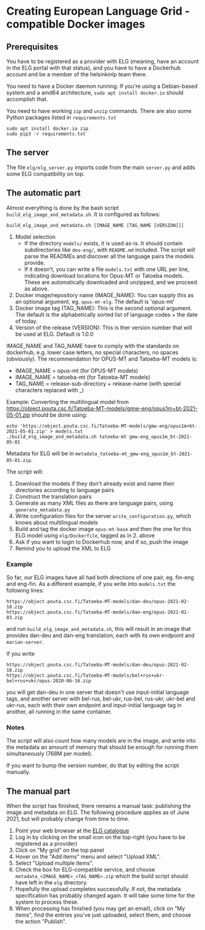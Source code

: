 # Creating European Language Grid -compatible Docker images

## Prerequisites

You have to be registered as a provider with ELG (meaning, have an account in the ELG portal with that status), and you have to have a Dockerhub account and be a member of the helsinkinlp team there.

You need to have a Docker daemon running. If you're using a Debian-based system and a amd64 architecture, `sudo apt install docker.io` should accomplish that.

You need to have working `zip` and `unzip` commands. There are also some Python packages listed in `requirements.txt`

```
sudo apt install docker.io zip
sudo pip3 -r requirements.txt
```

## The server

The file `elg/elg_server.py` imports code from the main `server.py` and adds some ELG compatibility on top.

## The automatic part

Almost everything is done by the bash script `build_elg_image_and_metadata.sh`. It is configured as follows:

```
build_elg_image_and_metadata.sh [IMAGE_NAME [TAG_NAME [VERSION]]]
```

1. Model selection
   * If the directory `models/` exists, it is used as-is. It should contain subdirectories like `deu-eng/`, with `README.md` included. The script will parse the READMEs and discover all the language pairs the models provide. 
   * If it doesn't, you can write a file `models.txt` with one URL per line, indicating download locations for Opus-MT or Tatoeba models. These are automatically downloaded and unzipped, and we proceed as above.
2. Docker image/repository name (IMAGE_NAME): You can supply this as an optional argument, eg. `opus-mt-elg`. The default is 'opus-mt'
3. Docker image tag (TAG_NAME): This is the second optional argument. The default is the alphabetically sorted list of language codes + the date of today.
4. Version of the release (VERSION): This is ther version number that will be used at ELG. Default is 1.0.0


IMAGE_NAME and TAG_NAME have to comply with the standards on dockerhub, e.g. lower case letters, no special characters, no spaces (obviously). The recommendation for OPUS-MT and Tatoeba-MT models is:

* IMAGE_NAME = opus-mt (for OPUS-MT models)
* IMAGE_NAME = tatoeba-mt (for Tatoeba-MT models)
* TAG_NAME = release-sub-directory + release-name (with special characters replaced with _)

Example: Converting the multilingual model from https://object.pouta.csc.fi/Tatoeba-MT-models/gmw-eng/opus1m+bt-2021-05-01.zip should be done using:

```
echo 'https://object.pouta.csc.fi/Tatoeba-MT-models/gmw-eng/opus1m+bt-2021-05-01.zip' > models.txt
./build_elg_image_and_metadata.sh tatoeba-mt gmw-eng_opus1m_bt-2021-05-01
```

Metadata for ELG will be in `metadata_tatoeba-mt_gmw-eng_opus1m_bt-2021-05-01.zip`.


The script will:

1. Download the models if they don't already exist and name their directories according to language pairs
2. Construct the translation pairs
3. Generate as many XML files as there are language pairs, using `generate_metadata.py`
4. Write configuration files for the server `write_configuration.py`, which knows about multilingual models
5. Build and tag the docker image `opus-mt-base` and then the one for this ELG model using `elg/Dockerfile`, tagged as in 2. above
6. Ask if you want to login to Dockerhub now, and if so, push the image
7. Remind you to upload the XML to ELG

### Example

So far, our ELG images have all had both directions of one pair, eg. fin-eng and eng-fin. As a different example, if you write into `models.txt` the following lines:

```
https://object.pouta.csc.fi/Tatoeba-MT-models/dan-deu/opus-2021-02-18.zip
https://object.pouta.csc.fi/Tatoeba-MT-models/dan-eng/opus-2021-01-03.zip
```

and run `build_elg_image_and_metadata.sh`, this will result in an image that provides dan-deu and dan-eng translation, each with its own endpoint and `marian-server`.

If you write

```
https://object.pouta.csc.fi/Tatoeba-MT-models/dan-deu/opus-2021-02-18.zip
https://object.pouta.csc.fi/Tatoeba-MT-models/bel+rus+ukr-bel+rus+ukr/opus-2020-06-16.zip
```

you will get dan-deu in one server that doesn't use input-initial language tags, and another server with bel-rus, bel-ukr, rus-bel, rus-ukr, ukr-bel and ukr-rus, each with their own endpoint and input-initial language tag in another, all running in the same container.

### Notes

The script will also count how many models are in the image, and write into the metadata an amount of memory that should be enough for running them simultaneously (768M per model).

If you want to bump the version number, do that by editing the script manually.

## The manual part

When the script has finished, there remains a manual task: publishing the image and metadata on ELG. The following procedure applies as of June 2021, but will probably change from time to time.

1. Point your web browser at the [ELG catalogue](https://live.european-language-grid.eu/catalogue/)
2. Log in by clicking on the small icon on the top-right (you have to be registered as a provider)
3. Click on "My grid" on the top panel
4. Hover on the "Add items" menu and select "Upload XML".
5. Select "Upload multiple items".
6. Check the box for ELG-compatible service, and choose `metadata_<IMAGE_NAME>_<TAG_NAME>.zip` which the build script should have left in the `elg` directory.
7. Hopefully the upload completes successfully. If not, the metadata specification has probably changed again. It will take some time for the system to process these.
8. When processing has finished (you may get an email), click on "My items", find the entries you've just uploaded, select them, and choose the action "Publish".
